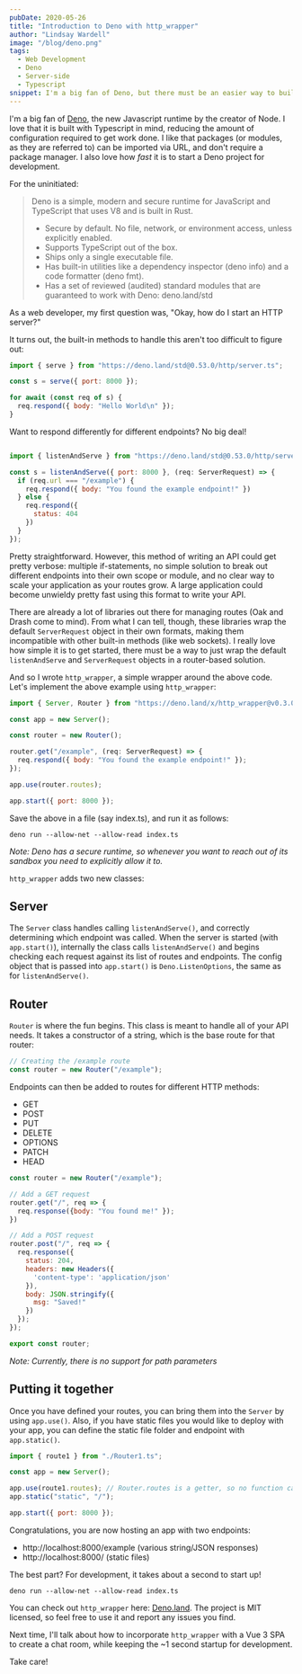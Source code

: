 ```yaml
---
pubDate: 2020-05-26
title: "Introduction to Deno with http_wrapper"
author: "Lindsay Wardell"
image: "/blog/deno.png"
tags:
  - Web Development
  - Deno
  - Server-side
  - Typescript
snippet: I'm a big fan of Deno, but there must be an easier way to build a router-based HTTP client.
---
```


I'm a big fan of [Deno](https://deno.land), the new Javascript runtime by the creator of Node. I love that it is built with Typescript in mind, reducing the amount of configuration required to get work done. I like that packages (or modules, as they are referred to) can be imported via URL, and don't require a package manager. I also love how *fast* it is to start a Deno project for development.

For the uninitiated:

> Deno is a simple, modern and secure runtime for JavaScript and TypeScript that uses V8 and is built in Rust.
>
> - Secure by default. No file, network, or environment access, unless explicitly enabled.
> - Supports TypeScript out of the box.
> - Ships only a single executable file.
> - Has built-in utilities like a dependency inspector (deno info) and a code formatter (deno fmt).
> - Has a set of reviewed (audited) standard modules that are guaranteed to work with Deno: deno.land/std

As a web developer, my first question was, "Okay, how do I start an HTTP server?"

It turns out, the built-in methods to handle this aren't too difficult to figure out:

```javascript
import { serve } from "https://deno.land/std@0.53.0/http/server.ts";

const s = serve({ port: 8000 });

for await (const req of s) {
  req.respond({ body: "Hello World\n" });
}
```

Want to respond differently for different endpoints? No big deal!

```javascript

import { listenAndServe } from "https://deno.land/std@0.53.0/http/server.ts";

const s = listenAndServe({ port: 8000 }, (req: ServerRequest) => {
  if (req.url === "/example") {
    req.respond({ body: "You found the example endpoint!" })
  } else {
    req.respond({
      status: 404
    })
  }
});

```

Pretty straightforward. However, this method of writing an API could get pretty verbose: multiple if-statements, no simple solution to break out different endpoints into their own scope or module, and no clear way to scale your application as your routes grow. A large application could become unwieldy pretty fast using this format to write your API.

There are already a lot of libraries out there for managing routes (Oak and Drash come to mind). From what I can tell, though, these libraries wrap the default `ServerRequest` object in their own formats, making them incompatible with other built-in methods (like web sockets). I really love how simple it is to get started, there must be a way to just wrap the default `listenAndServe` and `ServerRequest` objects in a router-based solution.

And so I wrote `http_wrapper`, a simple wrapper around the above code. Let's implement the above example using `http_wrapper`:

```javascript
import { Server, Router } from "https://deno.land/x/http_wrapper@v0.3.0/mod.ts";

const app = new Server();

const router = new Router();

router.get("/example", (req: ServerRequest) => {
  req.respond({ body: "You found the example endpoint!" });
});

app.use(router.routes);

app.start({ port: 8000 });
```

Save the above in a file (say index.ts), and run it as follows:

```
deno run --allow-net --allow-read index.ts
```

*Note: Deno has a secure runtime, so whenever you want to reach out of its sandbox you need to explicitly allow it to.*

`http_wrapper` adds two new classes:

## Server

The `Server` class handles calling `listenAndServe()`, and correctly determining which endpoint was called. When the server is started (with `app.start()`), internally the class calls `listenAndServe()` and begins checking each request against its list of routes and endpoints. The config object that is passed into `app.start()` is `Deno.ListenOptions`, the same as for `listenAndServe()`.


## Router

`Router` is where the fun begins. This class is meant to handle all of your API needs. It takes a constructor of a string, which is the base route for that router:

```javascript
// Creating the /example route
const router = new Router("/example");
```

Endpoints can then be added to routes for different HTTP methods:

- GET
- POST
- PUT
- DELETE
- OPTIONS
- PATCH
- HEAD

```javascript
const router = new Router("/example");

// Add a GET request
router.get("/", req => {
  req.response({body: "You found me!" });
})

// Add a POST request
router.post("/", req => {
  req.response({
    status: 204,
    headers: new Headers({
      'content-type': 'application/json'
    }),
    body: JSON.stringify({
      msg: "Saved!"
    })
  });
});

export const router;
```



*Note: Currently, there is no support for path parameters*

## Putting it together

Once you have defined your routes, you can bring them into the `Server` by using `app.use()`. Also, if you have static files you would like to deploy with your app, you can define the static file folder and endpoint with `app.static()`.

```javascript
import { route1 } from "./Router1.ts";

const app = new Server();

app.use(route1.routes); // Router.routes is a getter, so no function calls are required
app.static("static", "/");

app.start({ port: 8000 });

```

Congratulations, you are now hosting an app with two endpoints:

- http://localhost:8000/example (various string/JSON responses)
- http://localhost:8000/ (static files)


The best part? For development, it takes about a second to start up!

```
deno run --allow-net --allow-read index.ts
```

You can check out `http_wrapper` here: [Deno.land](https://deno.land/x/http_wrapper). The project is MIT licensed, so feel free to use it and report any issues you find. 

Next time, I'll talk about how to incorporate `http_wrapper` with a Vue 3 SPA to create a chat room, while keeping the ~1 second startup for development.

Take care!

